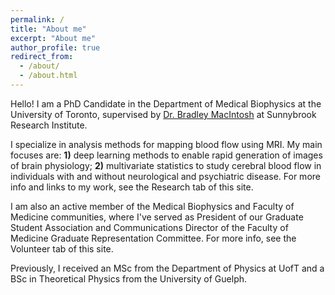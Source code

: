 ```yaml
---
permalink: /
title: "About me"
excerpt: "About me"
author_profile: true
redirect_from: 
  - /about/
  - /about.html
---
```


Hello! I am a PhD Candidate in the Department of Medical Biophysics at the University of Toronto, supervised by [Dr. Bradley MacIntosh](https://sunnybrook.ca/research/team/member.asp?t=12&m=396&page=172) at Sunnybrook Research Institute. 

I specialize in analysis methods for mapping blood flow using MRI. My main focuses are: <b>1)</b> deep learning methods to enable rapid generation of images of brain physiology; <b>2)</b> multivariate statistics to study cerebral blood flow in individuals with and without neurological and psychiatric disease. For more info and links to my work, see the Research tab of this site.

I am also an active member of the Medical Biophysics and Faculty of Medicine communities, where I've served as President of our Graduate Student Association and Communications Director of the Faculty of Medicine Graduate Representation Committee. For more info, see the Volunteer tab of this site.

Previously, I received an MSc from the Department of Physics at UofT and a BSc in Theoretical Physics from the University of Guelph.
